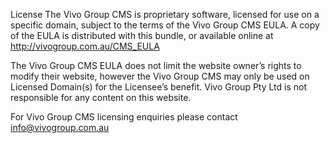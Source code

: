 License
The Vivo Group CMS is proprietary software, licensed for use on a specific domain, subject to the terms of the Vivo Group CMS EULA. A copy of the EULA is distributed with this bundle, or available online at http://vivogroup.com.au/CMS_EULA

The Vivo Group CMS EULA does not limit the website owner’s rights to modify their website, however the Vivo Group CMS may only be used on Licensed Domain(s) for the Licensee’s benefit. Vivo Group Pty Ltd is not responsible for any content on this website.

For Vivo Group CMS licensing enquiries please contact info@vivogroup.com.au
